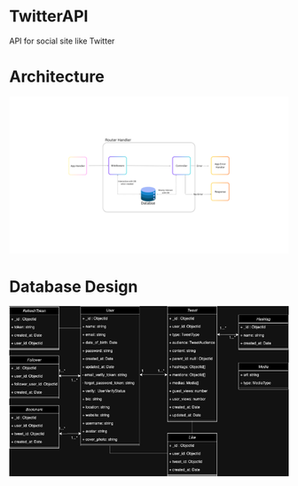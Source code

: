 # TwitterAPI
API for social site like Twitter


# Architecture

![Architecture](https://github.com/dandev947366/TwitterAPI/blob/main/designs/Architechture.png)

# Database Design

![Database Design](https://github.com/dandev947366/TwitterAPI/blob/main/designs/twitterdb.png)




